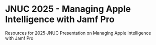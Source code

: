 # JNUC 2025 - Managing Apple Intelligence with Jamf Pro
Resources for 2025 JNUC Presentation on Managing Apple Intelligence with Jamf Pro
